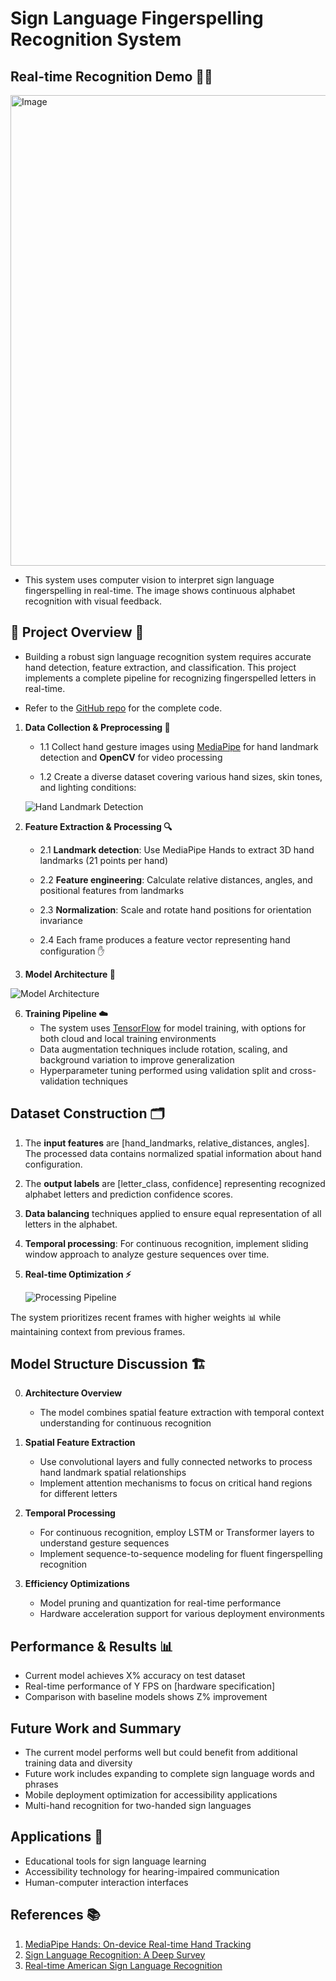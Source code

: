 # Sign Language Fingerspelling Recognition System

## Real-time Recognition Demo 🎥🤖

<img width="906" height="753" alt="Image" src="https://github.com/user-attachments/assets/c6e217b0-a33a-4674-893f-47f5e44e6d70" />

- This system uses computer vision to interpret sign language fingerspelling in real-time. The image shows continuous alphabet recognition with visual feedback.

## 🔬 Project Overview 📝

- Building a robust sign language recognition system requires accurate hand detection, feature extraction, and classification. This project implements a complete pipeline for recognizing fingerspelled letters in real-time.

- Refer to the [GitHub repo](https://github.com/your-username/sign-language-recognition) for the complete code.

1. **Data Collection & Preprocessing 📸**
   - 1.1 Collect hand gesture images using [MediaPipe](https://google.github.io/mediapipe/) for hand landmark detection and **OpenCV** for video processing
   
   - 1.2 Create a diverse dataset covering various hand sizes, skin tones, and lighting conditions:
  
   ![Hand Landmark Detection](hand_landmarks.png)
     
3. **Feature Extraction & Processing 🔍**
   - 2.1 **Landmark detection**: Use MediaPipe Hands to extract 3D hand landmarks (21 points per hand)
   
   - 2.2 **Feature engineering**: Calculate relative distances, angles, and positional features from landmarks
   
   - 2.3 **Normalization**: Scale and rotate hand positions for orientation invariance
   
   - 2.4 Each frame produces a feature vector representing hand configuration ✋

4. **Model Architecture 🧠**
   
 ![Model Architecture](model_architecture.png)

6. **Training Pipeline ☁️**
   - The system uses [TensorFlow](https://www.tensorflow.org/) for model training, with options for both cloud and local training environments
   - Data augmentation techniques include rotation, scaling, and background variation to improve generalization
   - Hyperparameter tuning performed using validation split and cross-validation techniques

## Dataset Construction 🗂️

1. The **input features** are [hand_landmarks, relative_distances, angles]. The processed data contains normalized spatial information about hand configuration.

2. The **output labels** are [letter_class, confidence] representing recognized alphabet letters and prediction confidence scores.

3. **Data balancing** techniques applied to ensure equal representation of all letters in the alphabet.

4. **Temporal processing**: For continuous recognition, implement sliding window approach to analyze gesture sequences over time.

5. **Real-time Optimization ⚡**
   
   ![Processing Pipeline](processing_pipeline.png)

The system prioritizes recent frames with higher weights 📊 while maintaining context from previous frames.

## Model Structure Discussion 🏗️

0. **Architecture Overview**
   - The model combines spatial feature extraction with temporal context understanding for continuous recognition

1. **Spatial Feature Extraction**
   - Use convolutional layers and fully connected networks to process hand landmark spatial relationships
   - Implement attention mechanisms to focus on critical hand regions for different letters

2. **Temporal Processing**
   - For continuous recognition, employ LSTM or Transformer layers to understand gesture sequences
   - Implement sequence-to-sequence modeling for fluent fingerspelling recognition

3. **Efficiency Optimizations**
   - Model pruning and quantization for real-time performance
   - Hardware acceleration support for various deployment environments

## Performance & Results 📊

- Current model achieves X% accuracy on test dataset
- Real-time performance of Y FPS on [hardware specification]
- Comparison with baseline models shows Z% improvement

## Future Work and Summary
- The current model performs well but could benefit from additional training data and diversity
- Future work includes expanding to complete sign language words and phrases
- Mobile deployment optimization for accessibility applications
- Multi-hand recognition for two-handed sign languages

## Applications 🌟
- Educational tools for sign language learning
- Accessibility technology for hearing-impaired communication
- Human-computer interaction interfaces

## References 📚
1. [MediaPipe Hands: On-device Real-time Hand Tracking](https://arxiv.org/abs/2006.10214)
2. [Sign Language Recognition: A Deep Survey](https://example.com/sign-language-survey)
3. [Real-time American Sign Language Recognition](https://example.com/asl-real-time)
